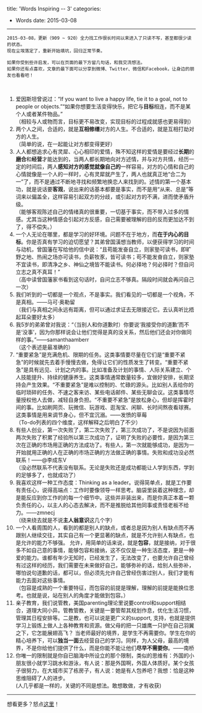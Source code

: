 title: 'Words Inspiring -- 3'
categories:
 - Words
date: 2015-03-08
---
  
    2015-03-08，更新（909 ~ 920）全力找工作很长时间以来进入了只读不写，甚至都很少读的状态。  
    现在尘埃落定了，重新开始填坑，回归正常节奏。    
<!-- more -->

    如果你受到些许启发，可以在页面的最下方留几句话，和我交流想法。  
    如果你还有点喜欢，文章的最下面可以分享到微博、Twitter、微信和Facebook，让身边的朋友也看看吧！
  
<br>  
  
1. 爱因斯坦曾说过：“If you want to live a happy life, tie it to a goal, not to people or objects.”“如果你想要生活变得快乐，把它与**目标**相连，而不是某个人或者某件物品。”  
（相较与人或物而言，目标更不易改变，实现目标的过程成就感也更易得到）
2. 两个人之间，合适的，就是**互相修缮**对方的人生。不合适的，就是互相打劫对方的人生。  
（简单的说，在一起能让对方都变得更好）  
3. 人人都想追求心有灵犀、心心相印的爱情，殊不知这样的爱情是要经过**长期**的**磨合**和**经营**才能达到的，当两人都长期地向对方述情，并与对方共情，经历一定的时间后，两人**感知对方的感觉就像自己的**一样容易，对方的心情和自己的心情就像是一个人的一样时，心有灵犀就产生了，两人也就真正地“合二为一”了，而不是通过不断地寻找和频繁地换恋人来找到的。述情的第一个基本功，就是说话要**客观**，说出来的话基本都要是事实，而不是用“从来、总是”等词来以偏盖全，这样容易引起双方的分歧，或引起对方的不满，进而使矛盾升级。  
（能够客观陈述自己的情绪真的很重要，一切基于事实，而不带入过多的情感。尤其当这种情感会引起对方反感，自己需要被理解的目的反而更加达不到了，得不偿失。）
4. 一个人无论在哪里，都是学习的好环境。问题不在于地方，而**在于内心的目标**。你是否真有学习的迫切愿望？其弟曾国潢想当教师，以便获得学习的时间与动机，曾国藩在写给他的信中说：“且苟能发奋自立，则家塾可读书，即旷野之地、热闹之场亦可读书，负薪牧豕，皆可读书；苟不能发奋自立，则家塾不宜读书，即清净之乡、神仙之境皆不能读书。何必择地？何必择时？但自问立志之真不真耳！”  
（高中读曾国藩家书看到这句话时，自问立志不够真。隔段时间就会再问自己一次）  
5. 我们听到的一切都是一个观点，不是事实。我们看见的一切都是一个视角，不是真相。——马可·奥勒留  
（我们与真相之间永远有距离，但可以通过求证去无限接近它。去认真听比捂起耳朵要好太多）  
6. 我5岁的弟弟曾对我说：“（当别人和你道歉时）你要说‘我接受你的道歉’而不是‘没事’，因为你那样说会让他们觉得是真的没关系，然后他们还会对你做同样的事。”——samanthaamberr  
（这个表述是最准确的）
7. “重要紧急”是充满危机、限期的任务。这类事情要尽量在它们是“重要不紧急”的时候就先去着手慢慢去做，免得让它们的性质发生了转变。“重要不紧急”是具有远见、计划之内的事。比如准备及计划的事情、人际关系建立、个人技能提升、持续的健康养生。这类事情通常数量较多，宜做好安排，长期坚持会产生效果。“不重要紧急”是难以控制的、忙碌的源头。比如别人丢给你的临时琐碎的任务、不速之客来访、某些电话邮件、某些无聊会议。这类事情尽量授权他人去做，减轻自身负担。“不重要不紧急”是放松身心，但却是挥霍时间的事。比如刷网页、玩微信、玩游戏、逛淘宝、闲聊、长时间熬夜看球赛。这类事情是用来调节身心，但不宜沉溺。——发愤的草莓  
（To-do列表的四个维度，这样解释之后明白了不少）  
8. 有些人创业，第一次失败了，第二次失败了，第三次成功了，不是说因为前面两次失败了积累了经验所以第三次成功了，证明了失败的必要性，是因为第三次在正确的市场用正确的方法成功了。有些人，第一次就能够成功，是因为一开始就用正确的人在正确的市场正确的方法做正确的事情。失败和成功没必然联系！——@李成东V  
（没必然联系不代表没有联系。无论是失败还是成功都能让人学到东西，学到的足够多了，也就成功了）  
9. 我喜欢这样一种工作态度：Thinking as a leader。说得简单点，就是工作要有责任心，说得高端点：工作时要像领导一样思考。脑袋里装着这种理念，却是能反应到你工作的的每一个细节中。这些并非装出来，而是你真正本着一颗负责任的心，以主人的心态去解决，而不是推脱给其他同事或责怪老板不给力。——zmnecj  
（绕来绕去就是不说**主人翁意识**这几个字）  
10. 一个人看周围的人，看到的都是别人的缺点，或者总是因为别人有缺点而不再跟别人继续交往，其实自己有一个更显著的缺点，就是不允许别人有缺点，也是允许的能力不够强。 允许，用简单的话来说，就是**包容**，就是接纳，对于很多不如自己意的事情，能够包容和接纳，这不仅仅是一种生活态度，更是一种爱的能力。谁都有年少无知时，已经发生了，无法改变了，也要允许自己曾经有过这样的经历，我们需要在未来做好自己，能够弥补的话，给别人些弥补，哪怕说句道歉的话，都可以，但必须先允许自己曾经伤害过别人，我们才能有能力去面对这些事情。  
（包容是成熟的一个重要特征，而包容的前提是理解，理解的前提是能换位思考。也就是说，站在别人的角度才能做到包容。）  
11. 亲子教育，我们说管教，美国parenting理论里说要control和support相结合，道理大同小异。管教管教，关键是一要管帮其规划作息，优化生活习惯，管理其日程安排等。二是教，也可以说是更广义的support, 支持，也就是提供学习上锻炼上做人上各种教育和资源。做父母的把一只雄鹰一只护在自己羽翼之下，它怎能展翅高飞？ 当老师最好的境界，是学生不再需要你。学生在你的精心培养下，可以**独当一面**去经营自己的学习。同样，为人父母，最高的境界，不是你给他们提供了什么，而是你能不能让他们**尽早不需要你**。——南桥
12. 你唯一的限制就是你自已脑海中所设立的那个限制，类似的思维有：外国的小朋友很小就学习跳水和游泳，有人说：那是外国啊，外国人体质好。某个女孩子很努力，在大城市买了栋房子，有人说：她是有人包养吧？我想：恰是这种思维阻碍了人的进步。  
(人几乎都是一样的，关键的不同是想法。敢想敢做，才有收获)
  
---
  
想看更多？怒点[这里](/words/)！  
